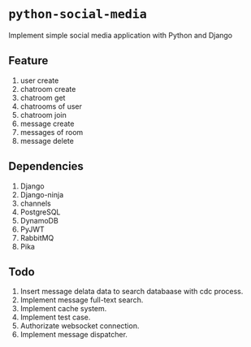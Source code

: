 # `python-social-media`

Implement simple social media application with Python and Django

## Feature

1. user create
2. chatroom create
3. chatroom get
4. chatrooms of user
5. chatroom join
6. message create
7. messages of room
8. message delete

## Dependencies

1. Django
2. Django-ninja
3. channels
4. PostgreSQL
5. DynamoDB
6. PyJWT
7. RabbitMQ
8. Pika

## Todo

1. Insert message delata data to search databaase with cdc process.
2. Implement message full-text search.
3. Implement cache system.
4. Implement test case.
5. Authorizate websocket connection.
6. Implement message dispatcher.
